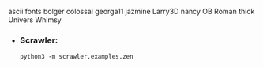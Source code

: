 ascii fonts
bolger colossal georga11 jazmine Larry3D nancy OB Roman thick Univers Whimsy

- ### Scrawler:
  
  `python3 -m scrawler.examples.zen`

